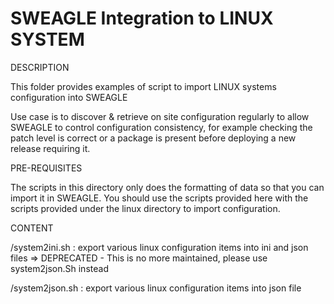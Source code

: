 # SWEAGLE Integration to LINUX SYSTEM

DESCRIPTION

This folder provides examples of script to import LINUX systems configuration into SWEAGLE

Use case is to discover & retrieve on site configuration regularly to allow SWEAGLE to control configuration consistency, for example checking the patch level is correct or a package is present before deploying a new release requiring it.

PRE-REQUISITES

The scripts in this directory only does the formatting of data so that you can import it in SWEAGLE.
You should use the scripts provided here with the scripts provided under the linux directory to import configuration.



CONTENT

/system2ini.sh : export various linux configuration items into ini and json files
=> DEPRECATED - This is no more maintained, please use system2json.Sh instead

/system2json.sh : export various linux configuration items into json file
